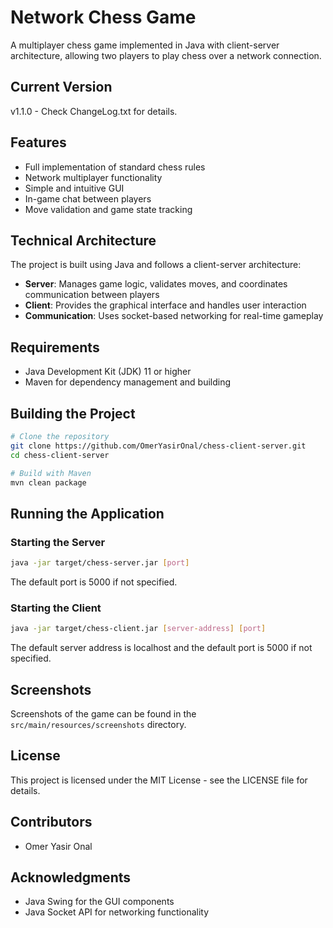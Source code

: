 # Network Chess Game

A multiplayer chess game implemented in Java with client-server architecture, allowing two players to play chess over a network connection.

## Current Version
v1.1.0 - Check ChangeLog.txt for details.

## Features

- Full implementation of standard chess rules
- Network multiplayer functionality
- Simple and intuitive GUI
- In-game chat between players
- Move validation and game state tracking

## Technical Architecture

The project is built using Java and follows a client-server architecture:

- **Server**: Manages game logic, validates moves, and coordinates communication between players
- **Client**: Provides the graphical interface and handles user interaction
- **Communication**: Uses socket-based networking for real-time gameplay

## Requirements

- Java Development Kit (JDK) 11 or higher
- Maven for dependency management and building

## Building the Project

```bash
# Clone the repository
git clone https://github.com/OmerYasirOnal/chess-client-server.git
cd chess-client-server

# Build with Maven
mvn clean package
```

## Running the Application

### Starting the Server

```bash
java -jar target/chess-server.jar [port]
```

The default port is 5000 if not specified.

### Starting the Client

```bash
java -jar target/chess-client.jar [server-address] [port]
```

The default server address is localhost and the default port is 5000 if not specified.

## Screenshots

Screenshots of the game can be found in the `src/main/resources/screenshots` directory.

## License

This project is licensed under the MIT License - see the LICENSE file for details.

## Contributors

- Omer Yasir Onal

## Acknowledgments

- Java Swing for the GUI components
- Java Socket API for networking functionality 